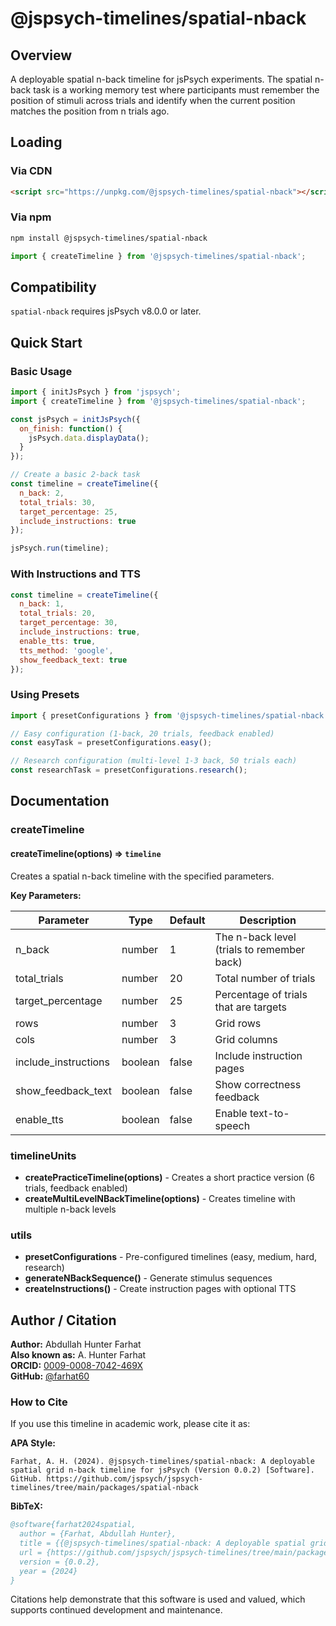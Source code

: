 # @jspsych-timelines/spatial-nback

## Overview

A deployable spatial n-back timeline for jsPsych experiments. The spatial n-back task is a working memory test where participants must remember the position of stimuli across trials and identify when the current position matches the position from n trials ago.

## Loading

### Via CDN
```html
<script src="https://unpkg.com/@jspsych-timelines/spatial-nback"></script>
```

### Via npm
```bash
npm install @jspsych-timelines/spatial-nback
```

```javascript
import { createTimeline } from '@jspsych-timelines/spatial-nback';
```

## Compatibility

`spatial-nback` requires jsPsych v8.0.0 or later.

## Quick Start

### Basic Usage

```javascript
import { initJsPsych } from 'jspsych';
import { createTimeline } from '@jspsych-timelines/spatial-nback';

const jsPsych = initJsPsych({
  on_finish: function() {
    jsPsych.data.displayData();
  }
});

// Create a basic 2-back task
const timeline = createTimeline({
  n_back: 2,
  total_trials: 30,
  target_percentage: 25,
  include_instructions: true
});

jsPsych.run(timeline);
```

### With Instructions and TTS

```javascript
const timeline = createTimeline({
  n_back: 1,
  total_trials: 20,
  target_percentage: 30,
  include_instructions: true,
  enable_tts: true,
  tts_method: 'google',
  show_feedback_text: true
});
```

### Using Presets

```javascript
import { presetConfigurations } from '@jspsych-timelines/spatial-nback';

// Easy configuration (1-back, 20 trials, feedback enabled)
const easyTask = presetConfigurations.easy();

// Research configuration (multi-level 1-3 back, 50 trials each)
const researchTask = presetConfigurations.research();
```

## Documentation

### createTimeline

#### createTimeline(options) ⇒ <code>timeline</code>
Creates a spatial n-back timeline with the specified parameters.

**Key Parameters:**

| Parameter | Type | Default | Description |
|-----------|------|---------|-------------|
| n_back | number | 1 | The n-back level (trials to remember back) |
| total_trials | number | 20 | Total number of trials |
| target_percentage | number | 25 | Percentage of trials that are targets |
| rows | number | 3 | Grid rows |
| cols | number | 3 | Grid columns |
| include_instructions | boolean | false | Include instruction pages |
| show_feedback_text | boolean | false | Show correctness feedback |
| enable_tts | boolean | false | Enable text-to-speech |

### timelineUnits

- **createPracticeTimeline(options)** - Creates a short practice version (6 trials, feedback enabled)
- **createMultiLevelNBackTimeline(options)** - Creates timeline with multiple n-back levels

### utils

- **presetConfigurations** - Pre-configured timelines (easy, medium, hard, research)
- **generateNBackSequence()** - Generate stimulus sequences
- **createInstructions()** - Create instruction pages with optional TTS

## Author / Citation

**Author:** Abdullah Hunter Farhat  
**Also known as:** A. Hunter Farhat  
**ORCID:** [0009-0008-7042-469X](https://orcid.org/0009-0008-7042-469X)  
**GitHub:** [@farhat60](https://github.com/farhat60)

### How to Cite

If you use this timeline in academic work, please cite it as:

**APA Style:**
```
Farhat, A. H. (2024). @jspsych-timelines/spatial-nback: A deployable spatial grid n-back timeline for jsPsych (Version 0.0.2) [Software]. GitHub. https://github.com/jspsych/jspsych-timelines/tree/main/packages/spatial-nback
```

**BibTeX:**
```bibtex
@software{farhat2024spatial,
  author = {Farhat, Abdullah Hunter},
  title = {{@jspsych-timelines/spatial-nback: A deployable spatial grid n-back timeline for jsPsych}},
  url = {https://github.com/jspsych/jspsych-timelines/tree/main/packages/spatial-nback},
  version = {0.0.2},
  year = {2024}
}
```

Citations help demonstrate that this software is used and valued, which supports continued development and maintenance.